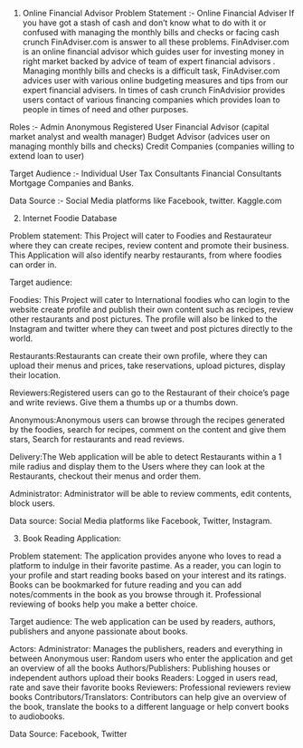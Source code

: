 1. Online Financial Advisor 
Problem Statement :- Online  Financial  Adviser 
If you have got a stash of cash and don’t know what to do with it or confused with managing the monthly bills and checks or facing cash crunch FinAdviser.com is answer to all these problems. FinAdviser.com is an online financial advisor which guides user for investing money in right market backed by advice of team of expert financial advisors . Managing monthly bills and checks is a difficult task, FinAdviser.com advices user with various online budgeting measures and tips from our expert financial advisers. In times of cash crunch FinAdvisior provides users contact of various financing companies which provides loan to people in times of need and other purposes. 
 
Roles :-
Admin
Anonymous
Registered User
Financial Advisor (capital market analyst and wealth manager)
Budget Advisor (advices user on  managing monthly bills and checks)
Credit Companies (companies willing to extend loan to user)


Target Audience :-
Individual User
Tax Consultants 
Financial Consultants
Mortgage Companies and Banks.

Data Source :-
Social Media platforms like Facebook, twitter.
Kaggle.com

      


2. Internet Foodie Database


Problem statement:
This Project will cater to Foodies and  Restaurateur where they can create recipes, review content and  promote their business. This Application will also identify nearby restaurants, from where foodies can order in.

Target audience:

Foodies: This Project will cater to International foodies who can login to the website create profile and publish their own content such as recipes, review other restaurants and post pictures. The profile will also be linked to the Instagram and twitter where they can tweet and post pictures directly to the world. 

Restaurants:Restaurants can create their own profile, where they can upload their menus and prices, take reservations, upload pictures, display their location.

Reviewers:Registered users can go to the Restaurant of their choice’s page and write reviews. Give them a thumbs up or a thumbs down. 

Anonymous:Anonymous users can browse through the recipes generated by the foodies, search for recipes,  comment on the content and give them stars, Search for restaurants and read reviews.

Delivery:The Web application will be able to detect Restaurants within a 1 mile radius and display them to the Users where they can look at the Restaurants, checkout their menus and order them.

Administrator: Administrator will be able to review comments, edit contents, block users.

Data source:
Social Media platforms like Facebook, Twitter, Instagram.



3. Book Reading Application:

Problem statement:
The application provides anyone who loves to read a platform to indulge in their favorite pastime. As a reader, you can login to your profile and start reading books based on your interest and its ratings. Books can be bookmarked for future reading and you can add notes/comments in the book as you browse through it. Professional reviewing of books help you make a better choice. 

Target audience:
The web application can be used by readers, authors, publishers and anyone passionate about books.

Actors: 
Administrator: Manages the publishers, readers and everything in between
Anonymous user: Random users who enter the application and get an overview of all the books
Authors/Publishers: Publishing houses or independent authors upload their books
Readers: Logged in users read, rate and save their favorite books
Reviewers: Professional reviewers review books
Contributors/Translators: Contributors can help give an overview of the book, translate the books to a different language or help convert books to audiobooks.

Data Source:
Facebook, Twitter

